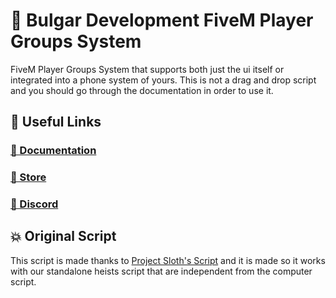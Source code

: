 # 👻 Bulgar Development FiveM Player Groups System
 FiveM Player Groups System that supports both just the ui itself or integrated into a phone system of yours. This is not a drag and drop script and you should go through the documentation in order to use it.

## 🔗 Useful Links
### [📖 Documentation](https://docs.bulgar.dev/)
### [🏪 Store](https://store.bulgar.dev/)
### [💬 Discord](https://discord.gg/bulgarog)

## 💥 Original Script
This script is made thanks to [Project Sloth's Script](https://github.com/Project-Sloth/ps-playergroups/) and it is made so it works with our standalone heists script that are independent from the computer script.
